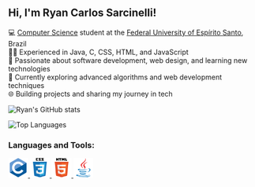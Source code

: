 ## Hi, I'm Ryan Carlos Sarcinelli!

💻 [Computer Science](https://informatica.ufes.br/sites/informatica.ufes.br/files/field/anexo/ppc-cc-2022.pdf) student at the [Federal University of Espírito Santo](https://www.ufes.br), Brazil<br/>
👨‍💻 Experienced in Java, C, CSS, HTML, and JavaScript<br/>
🚀 Passionate about software development, web design, and learning new technologies<br/>
📘 Currently exploring advanced algorithms and web development techniques<br/>
🌐 Building projects and sharing my journey in tech<br/>

<!-- GitHub stats -->
![Ryan's GitHub stats](https://github-readme-stats.vercel.app/api?username=ryansarcinelli&show_icons=true&theme=radical&count_private=true&cache_seconds=1800)

![Top Languages](https://github-readme-stats.vercel.app/api/top-langs/?username=ryansarcinelli&layout=compact&theme=radical&cache_seconds=1800)



<h3 align="left">Languages and Tools:</h3>
<p align="left"> <a href="https://www.cprogramming.com/" target="_blank" rel="noreferrer"> <img src="https://raw.githubusercontent.com/devicons/devicon/master/icons/c/c-original.svg" alt="c" width="40" height="40"/> </a> <a href="https://www.w3schools.com/css/" target="_blank" rel="noreferrer"> <img src="https://raw.githubusercontent.com/devicons/devicon/master/icons/css3/css3-original-wordmark.svg" alt="css3" width="40" height="40"/> </a> <a href="https://www.w3.org/html/" target="_blank" rel="noreferrer"> <img src="https://raw.githubusercontent.com/devicons/devicon/master/icons/html5/html5-original-wordmark.svg" alt="html5" width="40" height="40"/> </a> <a href="https://www.java.com" target="_blank" rel="noreferrer"> <img src="https://raw.githubusercontent.com/devicons/devicon/master/icons/java/java-original.svg" alt="java" width="40" height="40"/> </a> </p>

